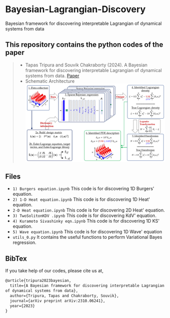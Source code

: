 # Bayesian-Lagrangian-Discovery
Bayesian framework for discovering interpretable Lagrangian of dynamical systems from data

## This repository contains the python codes of the paper 
  > + Tapas Tripura and Souvik Chakraborty (2024). A Bayesian framework for discovering interpretable Lagrangian of dynamical systems from data. [Paper](https://arxiv.org/abs/2310.06241)
  > + Schematic Architecture
  ![Schematic Architecture](Methodology_Lagrange.png)

## Files
  + `1) Burgers equation.ipynb` This code is for discovering 1D Burgers' equation.
  + `2) 1-D Heat equation.ipynb` This code is for discovering 1D Heat' equation.
  + `2-D Heat equation.ipynb` This code is for discovering 2D Heat' equation.
  + `3) TwoSolitonKDV .ipynb` This code is for discovering KdV' equation.
  + `4) Kuramoto Sivashinky eqn.ipynb` This code is for discovering 1D KS' equation.
  + `5) Wave equation.ipynb` This code is for discovering 1D Wave' equation
  + `utils_0.py` It contains the useful functions to perform Variational Bayes regression.

## BibTex
If you take help of our codes, please cite us at,
```
@article{tripura2023bayesian,
  title={A Bayesian framework for discovering interpretable Lagrangian of dynamical systems from data},
  author={Tripura, Tapas and Chakraborty, Souvik},
  journal={arXiv preprint arXiv:2310.06241},
  year={2023}
}
```
